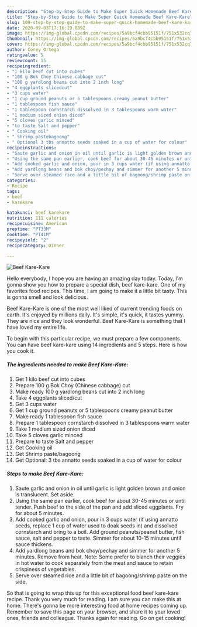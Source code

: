 ```yaml
---
description: "Step-by-Step Guide to Make Super Quick Homemade Beef Kare-Kare"
title: "Step-by-Step Guide to Make Super Quick Homemade Beef Kare-Kare"
slug: 109-step-by-step-guide-to-make-super-quick-homemade-beef-kare-kare
date: 2020-09-03T17:16:19.889Z
image: https://img-global.cpcdn.com/recipes/5a9bcf4cbb95151f/751x532cq70/beef-kare-kare-recipe-main-photo.jpg
thumbnail: https://img-global.cpcdn.com/recipes/5a9bcf4cbb95151f/751x532cq70/beef-kare-kare-recipe-main-photo.jpg
cover: https://img-global.cpcdn.com/recipes/5a9bcf4cbb95151f/751x532cq70/beef-kare-kare-recipe-main-photo.jpg
author: Corey Ortega
ratingvalue: 5
reviewcount: 15
recipeingredient:
- "1 kilo beef cut into cubes"
- "100 g Bok Choy Chinese cabbage cut"
- "100 g yardlong beans cut into 2 inch long"
- "4 eggplants slicedcut"
- "3 cups water"
- "1 cup ground peanuts or 5 tablespoons creamy peanut butter"
- "1 tablespoon fish sauce"
- "1 tablespoon cornstarch dissolved in 3 tablespoons warm water"
- "1 medium sized onion diced"
- "5 cloves garlic minced"
- "to taste Salt and pepper"
- " Cooking oil"
- " Shrimp pastebagoong"
- " Optional 3 tbs annatto seeds soaked in a cup of water for colour"
recipeinstructions:
- "Saute garlic and onion in oil until garlic is light golden brown and onion is translucent. Set aside."
- "Using the same pan earlier, cook beef for about 30-45 minutes or until tender. Push beef to the side of the pan and add sliced eggplants. Fry for about 5 minutes."
- "Add cooked garlic and onion, pour in 3 cups water (if using annatto seeds, replace 1 cup of water used to doak seeds in) and dissolved cornstarch and bring to a boil. Add ground peanuts/peanut butter, fish sauce, salt and pepper to taste. Simmer for about 10-15 minutes until sauce thickens."
- "Add yardlong beans and bok choy/pechay and simmer for another 5 minutes. Remove from heat. Note: Some prefer to blanch their veggies in hot water to cook separately from the meat and sauce to retain crispiness of vegetables."
- "Serve over steamed rice and a little bit of bagoong/shrimp paste on the side."
categories:
- Recipe
tags:
- beef
- karekare

katakunci: beef karekare 
nutrition: 111 calories
recipecuisine: American
preptime: "PT33M"
cooktime: "PT41M"
recipeyield: "2"
recipecategory: Dinner

---
```



![Beef Kare-Kare](https://img-global.cpcdn.com/recipes/5a9bcf4cbb95151f/751x532cq70/beef-kare-kare-recipe-main-photo.jpg)

Hello everybody, I hope you are having an amazing day today. Today, I'm gonna show you how to prepare a special dish, beef kare-kare. One of my favorites food recipes. This time, I am going to make it a little bit tasty. This is gonna smell and look delicious.



Beef Kare-Kare is one of the most well liked of current trending foods on earth. It's enjoyed by millions daily. It's simple, it's quick, it tastes yummy. They are nice and they look wonderful. Beef Kare-Kare is something that I have loved my entire life.


To begin with this particular recipe, we must prepare a few components. You can have beef kare-kare using 14 ingredients and 5 steps. Here is how you cook it.

<!--inarticleads1-->

##### The ingredients needed to make Beef Kare-Kare:

1. Get 1 kilo beef cut into cubes
1. Prepare 100 g Bok Choy (Chinese cabbage) cut
1. Make ready 100 g yardlong beans cut into 2 inch long
1. Take 4 eggplants sliced/cut
1. Get 3 cups water
1. Get 1 cup ground peanuts or 5 tablespoons creamy peanut butter
1. Make ready 1 tablespoon fish sauce
1. Prepare 1 tablespoon cornstarch dissolved in 3 tablespoons warm water
1. Take 1 medium sized onion diced
1. Take 5 cloves garlic minced
1. Prepare to taste Salt and pepper
1. Get  Cooking oil
1. Get  Shrimp paste/bagoong
1. Get  Optional: 3 tbs annatto seeds soaked in a cup of water for colour




<!--inarticleads2-->

##### Steps to make Beef Kare-Kare:

1. Saute garlic and onion in oil until garlic is light golden brown and onion is translucent. Set aside.
1. Using the same pan earlier, cook beef for about 30-45 minutes or until tender. Push beef to the side of the pan and add sliced eggplants. Fry for about 5 minutes.
1. Add cooked garlic and onion, pour in 3 cups water (if using annatto seeds, replace 1 cup of water used to doak seeds in) and dissolved cornstarch and bring to a boil. Add ground peanuts/peanut butter, fish sauce, salt and pepper to taste. Simmer for about 10-15 minutes until sauce thickens.
1. Add yardlong beans and bok choy/pechay and simmer for another 5 minutes. Remove from heat. Note: Some prefer to blanch their veggies in hot water to cook separately from the meat and sauce to retain crispiness of vegetables.
1. Serve over steamed rice and a little bit of bagoong/shrimp paste on the side.




So that is going to wrap this up for this exceptional food beef kare-kare recipe. Thank you very much for reading. I am sure you can make this at home. There's gonna be more interesting food at home recipes coming up. Remember to save this page on your browser, and share it to your loved ones, friends and colleague. Thanks again for reading. Go on get cooking!
